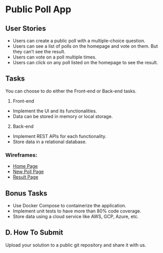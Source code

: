 # Public Poll App

## User Stories
- Users can create a public poll with a multiple-choice question.
- Users can see a list of polls on the homepage and vote on them. But they can’t see the result.
- Users can vote on a poll multiple times.
- Users can click on any poll listed on the homepage to see the result.

## Tasks
You can choose to do either the Front-end or Back-end tasks.

1. Front-end
- Implement the UI and its functionalities.
- Data can be stored in memory or local storage.  

2. Back-end
- Implement REST APIs for each functionality.
- Store data in a relational database.

### Wireframes: 
- [Home Page](images/home_page.svg)
- [New Poll Page](images/new_poll_page.svg)
- [Result Page](images/result_page.svg)

## Bonus Tasks
- Use Docker Compose to containerize the application.
- Implement unit tests to have more than 80% code coverage.
- Store data using a cloud service like AWS, GCP, Azure, etc.

## D. How To Submit
Upload your solution to a public git repository and share it with us.